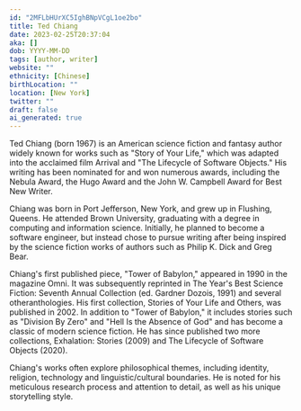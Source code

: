 ```yaml
---
id: "2MFLbHUrXC5IghBNpVCgL1oe2bo"
title: Ted Chiang
date: 2023-02-25T20:37:04
aka: []
dob: YYYY-MM-DD
tags: [author, writer]
website: ""
ethnicity: [Chinese]
birthLocation: ""
location: [New York]
twitter: ""
draft: false
ai_generated: true
---
```


Ted Chiang (born 1967) is an American science fiction and fantasy author widely
known for works such as "Story of Your Life," which was adapted into the
acclaimed film Arrival and "The Lifecycle of Software Objects." His writing has
been nominated for and won numerous awards, including the Nebula Award, the Hugo
Award and the John W. Campbell Award for Best New Writer.

Chiang was born in Port Jefferson, New York, and grew up in Flushing, Queens. He
attended Brown University, graduating with a degree in computing and information
science. Initially, he planned to become a software engineer, but instead chose
to pursue writing after being inspired by the science fiction works of authors
such as Philip K. Dick and Greg Bear.

Chiang's first published piece, "Tower of Babylon," appeared in 1990 in the
magazine Omni. It was subsequently reprinted in The Year's Best Science Fiction:
Seventh Annual Collection (ed. Gardner Dozois, 1991) and several
otheranthologies. His first collection, Stories of Your Life and Others, was
published in 2002. In addition to "Tower of Babylon," it includes stories such
as "Division By Zero" and "Hell Is the Absence of God" and has become a classic
of modern science fiction. He has since published two more collections,
Exhalation: Stories (2009) and The Lifecycle of Software Objects (2020).

Chiang's works often explore philosophical themes, including identity, religion,
technology and linguistic/cultural boundaries. He is noted for his meticulous
research process and attention to detail, as well as his unique storytelling
style.
